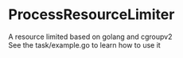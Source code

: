 # ProcessResourceLimiter  
A resource limited based on golang and cgroupv2  
See the task/example.go to learn how to use it